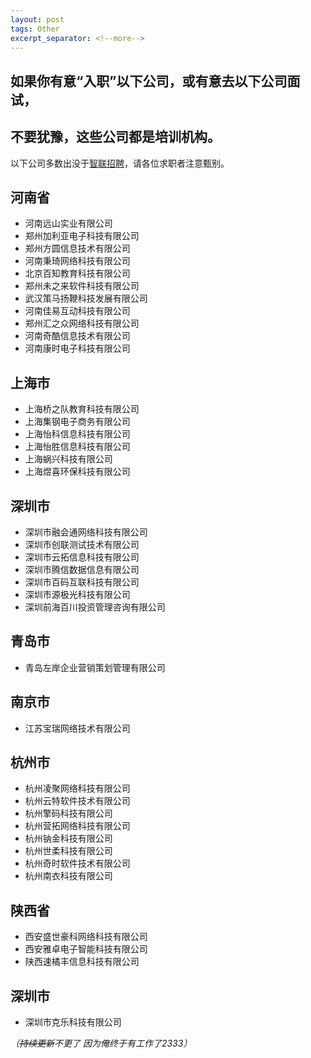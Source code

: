 ```yaml
---
layout: post
tags: Other
excerpt_separator: <!--more-->
---
```


## 如果你有意“入职”以下公司，或有意去以下公司面试，

## 不要犹豫，这些公司都是培训机构。

以下公司多数出没于[智联招聘](https://www.zhaopin.com/)，请各位求职者注意甄别。

<!--more-->

## 河南省
- 河南远山实业有限公司
- 郑州加利亚电子科技有限公司
- 郑州方圆信息技术有限公司
- 河南秉琦网络科技有限公司
- 北京百知教育科技有限公司
- 郑州未之来软件科技有限公司
- 武汉策马扬鞭科技发展有限公司
- 河南佳易互动科技有限公司
- 郑州汇之众网络科技有限公司
- 河南奇酷信息技术有限公司
- 河南康时电子科技有限公司
## 上海市
- 上海桥之队教育科技有限公司
- 上海集钢电子商务有限公司
- 上海怡科信息科技有限公司
- 上海怡胜信息科技有限公司
- 上海蜗兴科技有限公司
- 上海煜喜环保科技有限公司
## 深圳市
- 深圳市融会通网络科技有限公司
- 深圳市创联测试技术有限公司
- 深圳市云拓信息科技有限公司
- 深圳市腾信数据信息有限公司
- 深圳市百码互联科技有限公司
- 深圳市源极光科技有限公司
- 深圳前海百川投资管理咨询有限公司
## 青岛市
- 青岛左岸企业营销策划管理有限公司
## 南京市
- 江苏宝瑞网络技术有限公司
## 杭州市
- 杭州凌聚网络科技有限公司
- 杭州云特软件技术有限公司
- 杭州擎码科技有限公司
- 杭州营拓网络科技有限公司
- 杭州钠金科技有限公司
- 杭州世柔科技有限公司
- 杭州奇时软件技术有限公司
- 杭州南衣科技有限公司
## 陕西省
- 西安盛世豪科网络科技有限公司
- 西安雅卓电子智能科技有限公司
- 陕西速橘丰信息科技有限公司
## 深圳市
- 深圳市克乐科技有限公司

*（<del>持续更新</del>不更了 因为俺终于有工作了2333）*
